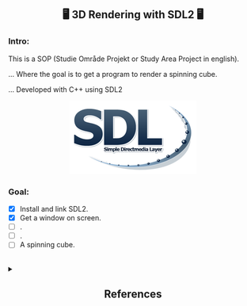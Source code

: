 <h2 align="center">
🖥 3D Rendering with SDL2 🖥
</h2>

### Intro:
This is a SOP (Studie Område Projekt or Study Area Project in english).

...
Where the goal is to get a program to render a spinning cube.

... Developed with C++ using SDL2


<div align="center">
<img src="./res/SDL2.png" alt="SDL2 logo image">
</div>

### Goal:
- [x] Install and link SDL2.
- [x] Get a window on screen.
- [ ] .
- [ ] .
- [ ] A spinning cube.

<br>
<details>
<summary><h2 align="center">References</h2></summary>
<br>
<a href="https://gamefromscratch.com/vcpkg-cpp-easy-mode-step-by-step-tutorial/">
<h4>
SDL2 installation guide using vcpkg
</h4>
</a>
</details>


